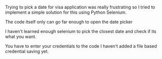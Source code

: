 Trying to pick a date for visa application was really frustrating so I tried to implement a simple solution for this using  Python Selenium.


The code itself only can go far enough to open the date picker

I haven't learned enough selenium to pick the closest date and check if its what you want.

You have to enter your credentials to the code I haven't added a file based credential saving yet.
